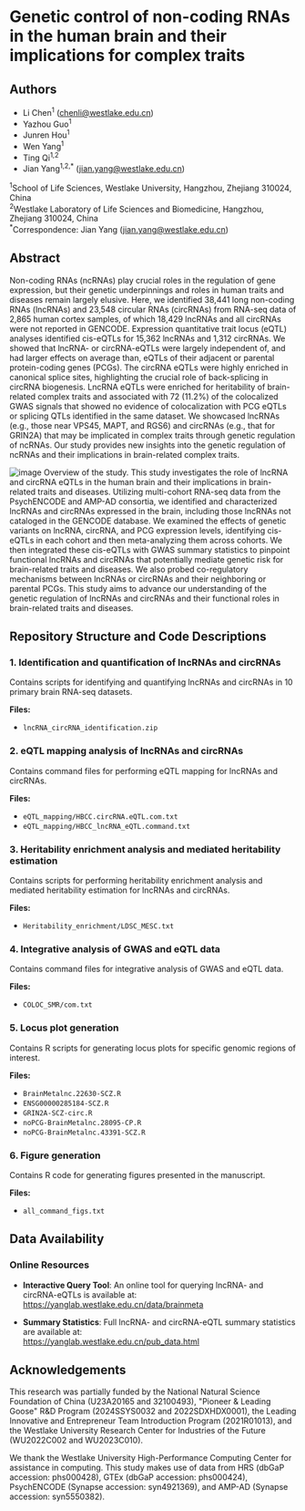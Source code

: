# Genetic control of non-coding RNAs in the human brain and their implications for complex traits

## Authors
- Li Chen<sup>1</sup> (chenli@westlake.edu.cn)
- Yazhou Guo<sup>1</sup>
- Junren Hou<sup>1</sup>
- Wen Yang<sup>1</sup>
- Ting Qi<sup>1,2</sup>
- Jian Yang<sup>1,2,*</sup> (jian.yang@westlake.edu.cn)

<sup>1</sup>School of Life Sciences, Westlake University, Hangzhou, Zhejiang 310024, China  
<sup>2</sup>Westlake Laboratory of Life Sciences and Biomedicine, Hangzhou, Zhejiang 310024, China  
<sup>*</sup>Correspondence: Jian Yang (jian.yang@westlake.edu.cn)

## Abstract
Non-coding RNAs (ncRNAs) play crucial roles in the regulation of gene expression, but their genetic underpinnings and roles in human traits and diseases remain largely elusive. Here, we identified 38,441 long non-coding RNAs (lncRNAs) and 23,548 circular RNAs (circRNAs) from RNA-seq data of 2,865 human cortex samples, of which 18,429 lncRNAs and all circRNAs were not reported in GENCODE. Expression quantitative trait locus (eQTL) analyses identified cis-eQTLs for 15,362 lncRNAs and 1,312 circRNAs. We showed that lncRNA- or circRNA-eQTLs were largely independent of, and had larger effects on average than, eQTLs of their adjacent or parental protein-coding genes (PCGs). The circRNA eQTLs were highly enriched in canonical splice sites, highlighting the crucial role of back-splicing in circRNA biogenesis. LncRNA eQTLs were enriched for heritability of brain-related complex traits and associated with 72 (11.2%) of the colocalized GWAS signals that showed no evidence of colocalization with PCG eQTLs or splicing QTLs identified in the same dataset. We showcased lncRNAs (e.g., those near VPS45, MAPT, and RGS6) and circRNAs (e.g., that for GRIN2A) that may be implicated in complex traits through genetic regulation of ncRNAs. Our study provides new insights into the genetic regulation of ncRNAs and their implications in brain-related complex traits.


![image](https://github.com/user-attachments/assets/d2a4f64c-5660-4972-a83e-119c097ca527)
Overview of the study. This study investigates the role of lncRNA and circRNA eQTLs in the human brain and their implications in brain-related traits and diseases. Utilizing multi-cohort RNA-seq data from the PsychENCODE and AMP-AD consortia, we identified and characterized lncRNAs and circRNAs expressed in the brain, including those lncRNAs not cataloged in the GENCODE database. We examined the effects of genetic variants on lncRNA, circRNA, and PCG expression levels, identifying cis-eQTLs in each cohort and then meta-analyzing them across cohorts. We then integrated these cis-eQTLs with GWAS summary statistics to pinpoint functional lncRNAs and circRNAs that potentially mediate genetic risk for brain-related traits and diseases. We also probed co-regulatory mechanisms between lncRNAs or circRNAs and their neighboring or parental PCGs. This study aims to advance our understanding of the genetic regulation of lncRNAs and circRNAs and their functional roles in brain-related traits and diseases.

## Repository Structure and Code Descriptions

### 1. Identification and quantification of lncRNAs and circRNAs
Contains scripts for identifying and quantifying lncRNAs and circRNAs in 10 primary brain RNA-seq datasets.

**Files:**
- `lncRNA_circRNA_identification.zip`

### 2. eQTL mapping analysis of lncRNAs and circRNAs
Contains command files for performing eQTL mapping for lncRNAs and circRNAs.

**Files:**
- `eQTL_mapping/HBCC.circRNA.eQTL.com.txt`
- `eQTL_mapping/HBCC_lncRNA_eQTL.command.txt`

### 3. Heritability enrichment analysis and mediated heritability estimation
Contains scripts for performing heritability enrichment analysis and mediated heritability estimation for lncRNAs and circRNAs.

**Files:**
- `Heritability_enrichment/LDSC_MESC.txt`

### 4. Integrative analysis of GWAS and eQTL data
Contains command files for integrative analysis of GWAS and eQTL data.

**Files:**
- `COLOC_SMR/com.txt`

### 5. Locus plot generation
Contains R scripts for generating locus plots for specific genomic regions of interest.

**Files:**
- `BrainMetalnc.22630-SCZ.R`
- `ENSG00000285184-SCZ.R`
- `GRIN2A-SCZ-circ.R`
- `noPCG-BrainMetalnc.28095-CP.R`
- `noPCG-BrainMetalnc.43391-SCZ.R`

### 6. Figure generation
Contains R code for generating figures presented in the manuscript.

**Files:**
- `all_command_figs.txt`

## Data Availability

### Online Resources
- **Interactive Query Tool**: An online tool for querying lncRNA- and circRNA-eQTLs is available at:  
  https://yanglab.westlake.edu.cn/data/brainmeta

- **Summary Statistics**: Full lncRNA- and circRNA-eQTL summary statistics are available at:  
  https://yanglab.westlake.edu.cn/pub_data.html

## Acknowledgements
This research was partially funded by the National Natural Science Foundation of China (U23A20165 and 32100493), "Pioneer & Leading Goose" R&D Program (2024SSYS0032 and 2022SDXHDX0001), the Leading Innovative and Entrepreneur Team Introduction Program (2021R01013), and the Westlake University Research Center for Industries of the Future (WU2022C002 and WU2023C010). 

We thank the Westlake University High-Performance Computing Center for assistance in computing. This study makes use of data from HRS (dbGaP accession: phs000428), GTEx (dbGaP accession: phs000424), PsychENCODE (Synapse accession: syn4921369), and AMP-AD (Synapse accession: syn5550382).
